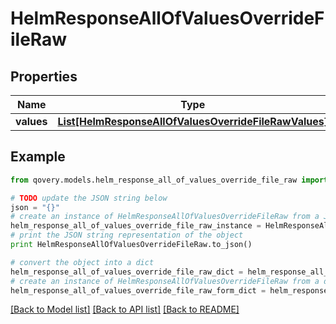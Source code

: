 # HelmResponseAllOfValuesOverrideFileRaw


## Properties

Name | Type | Description | Notes
------------ | ------------- | ------------- | -------------
**values** | [**List[HelmResponseAllOfValuesOverrideFileRawValues]**](HelmResponseAllOfValuesOverrideFileRawValues.md) |  | 

## Example

```python
from qovery.models.helm_response_all_of_values_override_file_raw import HelmResponseAllOfValuesOverrideFileRaw

# TODO update the JSON string below
json = "{}"
# create an instance of HelmResponseAllOfValuesOverrideFileRaw from a JSON string
helm_response_all_of_values_override_file_raw_instance = HelmResponseAllOfValuesOverrideFileRaw.from_json(json)
# print the JSON string representation of the object
print HelmResponseAllOfValuesOverrideFileRaw.to_json()

# convert the object into a dict
helm_response_all_of_values_override_file_raw_dict = helm_response_all_of_values_override_file_raw_instance.to_dict()
# create an instance of HelmResponseAllOfValuesOverrideFileRaw from a dict
helm_response_all_of_values_override_file_raw_form_dict = helm_response_all_of_values_override_file_raw.from_dict(helm_response_all_of_values_override_file_raw_dict)
```
[[Back to Model list]](../README.md#documentation-for-models) [[Back to API list]](../README.md#documentation-for-api-endpoints) [[Back to README]](../README.md)


